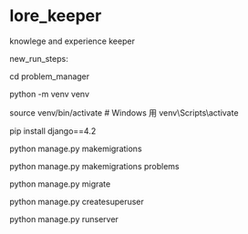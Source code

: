 # lore_keeper
knowlege and experience keeper

new_run_steps:

cd problem_manager

python -m venv venv

source venv/bin/activate   # Windows 用 venv\Scripts\activate

pip install django==4.2

python manage.py makemigrations

python manage.py makemigrations problems

python manage.py migrate

python manage.py createsuperuser

python manage.py runserver


